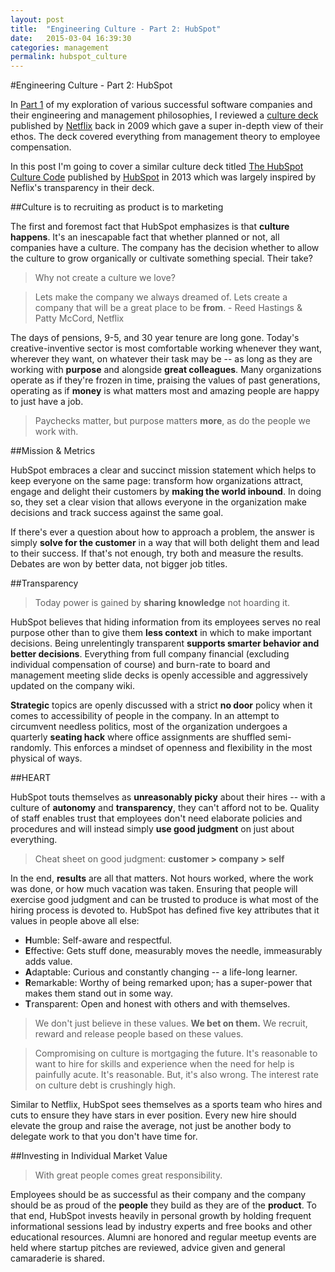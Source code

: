 ```yaml
---
layout: post
title:  "Engineering Culture - Part 2: HubSpot"
date:   2015-03-04 16:39:30
categories: management
permalink: hubspot_culture
---
```


#Engineering Culture - Part 2: HubSpot

In [Part 1][part_1] of my exploration of various successful software companies and their engineering and management philosophies, I reviewed a [culture deck][netflix_deck] published by [Netflix][netflix_corp] back in 2009 which gave a super in-depth view of their ethos. The deck covered everything from management theory to employee compensation. 

In this post I'm going to cover a similar culture deck titled [The HubSpot Culture Code][hubspot_deck] published by [HubSpot][hubspot_corp] in 2013 which was largely inspired by Neflix's transparency in their deck. 

##Culture is to recruiting as product is to marketing

The first and foremost fact that HubSpot emphasizes is that **culture happens**. It's an inescapable fact that whether planned or not, all companies have a culture. The company has the decision whether to allow the culture to grow organically or cultivate something special. Their take? 

> Why not create a culture we love?

> Lets make the company we always dreamed of. Lets create a company that will be a great place to be **from**. - Reed Hastings & Patty McCord, Netflix

The days of pensions, 9-5, and 30 year tenure are long gone. Today's creative-inventive sector is most comfortable working whenever they want, wherever they want, on whatever their task may be -- as long as they are working with **purpose** and alongside **great colleagues**. Many organizations operate as if they're frozen in time, praising the values of past generations, operating as if **money** is what matters most and amazing people are happy to just have a job.  

> Paychecks matter, but purpose matters **more**, as do the people we work with.

##Mission & Metrics

HubSpot embraces a clear and succinct mission statement which helps to keep everyone on the same page: transform how organizations attract, engage and delight their customers by **making the world inbound**. In doing so, they set a clear vision that allows everyone in the organization make decisions and track success against the same goal. 

If there's ever a question about how to approach a problem, the answer is simply **solve for the customer** in a way that will both delight them and lead to their success. If that's not enough, try both and measure the results. Debates are won by better data, not bigger job titles. 

##Transparency

> Today power is gained by **sharing knowledge** not hoarding it.

HubSpot believes that hiding information from its employees serves no real purpose other than to give them **less context** in which to make important decisions. Being unrelentingly transparent **supports smarter behavior and better decisions**. Everything from full company financial (excluding individual compensation of course) and burn-rate to board and management meeting slide decks is openly accessible and aggressively updated on the company wiki. 

**Strategic** topics are openly discussed with a strict **no door** policy when it comes to accessibility of people in the company. In an attempt to circumvent needless politics, most of the organization undergoes a quarterly **seating hack** where office assignments are shuffled semi-randomly. This enforces a mindset of openness and flexibility in the most physical of ways.

##HEART

HubSpot touts themselves as **unreasonably picky** about their hires -- with a culture of **autonomy** and **transparency**, they can't afford not to be. Quality of staff enables trust that employees don't need elaborate policies and procedures and will instead simply **use good judgment** on just about everything. 

> Cheat sheet on good judgment: **customer > company > self**

In the end, **results** are all that matters. Not hours worked, where the work was done, or how much vacation was taken. Ensuring that people will exercise good judgment and can be trusted to produce is what most of the hiring process is devoted to. HubSpot has defined five key attributes that it values in people above all else: 

- **H**umble: Self-aware and respectful.
- **E**ffective: Gets stuff done, measurably moves the needle, immeasurably adds value.
- **A**daptable: Curious and constantly changing -- a life-long learner.
- **R**emarkable: Worthy of being remarked upon; has a super-power that makes them stand out in some way.
- **T**ransparent: Open and honest with others and with themselves.

> We don't just believe in these values. **We bet on them.** We recruit, reward and release people based on these values.

> Compromising on culture is mortgaging the future. It's reasonable to want to hire for skills and experience when the need for help is painfully acute. It's reasonable. But, it's also wrong. The interest rate on culture debt is crushingly high.

Similar to Netflix, HubSpot sees themselves as a sports team who hires and cuts to ensure they have stars in ever position. Every new hire should elevate the group and raise the average, not just be another body to delegate work to that you don't have time for.

##Investing in Individual Market Value

> With great people comes great responsibility.

Employees should be as successful as their company and the company should be as proud of the **people** they build as they are of the **product**. To that end, HubSpot invests heavily in personal growth by holding frequent informational sessions lead by industry experts and free books and other educational resources. Alumni are honored and regular meetup events are held where startup pitches are reviewed, advice given and general camaraderie is shared.







[part_1]:			/netflix_culture
[hubspot_corp]:		http://www.hubspot.com/
[hubspot_deck]:		http://www.slideshare.net/HubSpot/the-hubspot-culture-code-creating-a-company-we-love
[netflix_corp]:		http://www.netflix.com/
[netflix_deck]:		http://www.slideshare.net/reed2001/culture-1798664